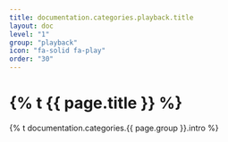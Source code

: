 ```yaml
---
title: documentation.categories.playback.title
layout: doc
level: "1"
group: "playback"
icon: "fa-solid fa-play"
order: "30"
---
```


# {% t {{ page.title }} %}

{% t documentation.categories.{{ page.group }}.intro %}
